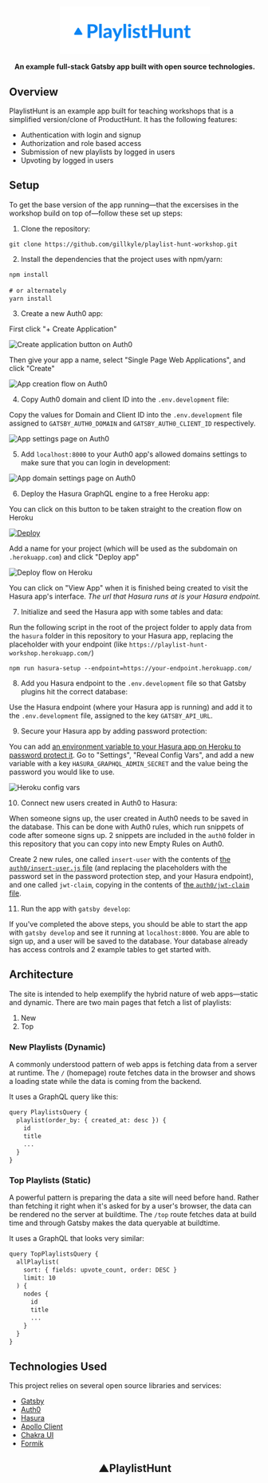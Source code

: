 <p align="center">
  <a href="https://www.gatsbyjs.org">
    <img alt="Playlist Hunt" src="https://raw.githubusercontent.com/gillkyle/images/master/playlist-hunt/logo-large.png" width="300" />
  </a>
</p>
<p align="center">
  <b>An example full-stack Gatsby app built with open source technologies.</b>
</p>

## Overview

PlaylistHunt is an example app built for teaching workshops that is a simplified version/clone of ProductHunt. It has the following features:

- Authentication with login and signup
- Authorization and role based access
- Submission of new playlists by logged in users
- Upvoting by logged in users

## Setup

To get the base version of the app running—that the excersises in the workshop build on top of—follow these set up steps:

1. Clone the repository:

```shell
git clone https://github.com/gillkyle/playlist-hunt-workshop.git
```

2. Install the dependencies that the project uses with npm/yarn:

```shell
npm install

# or alternately
yarn install
```

3. Create a new Auth0 app:

First click "+ Create Application"

![Create application button on Auth0](https://cleanshot-cloud-fra.s3.eu-central-1.amazonaws.com/media/750/EWSbpMXFuRqVE85P4dYqwpSG8IWKGObp6IFltHVx.jpeg?X-Amz-Content-Sha256=UNSIGNED-PAYLOAD&X-Amz-Algorithm=AWS4-HMAC-SHA256&X-Amz-Credential=AKIA5MF2VVMNBYBOTT5A%2F20200615%2Feu-central-1%2Fs3%2Faws4_request&X-Amz-Date=20200615T223504Z&X-Amz-SignedHeaders=host&X-Amz-Expires=300&X-Amz-Signature=547455fcb8c2d711d1f0ef0b2980ab0558b9390b2be8b16961d31c8394eb2fe9)

Then give your app a name, select "Single Page Web Applications", and click "Create"

![App creation flow on Auth0](https://cleanshot-cloud-fra.s3.eu-central-1.amazonaws.com/media/750/IlylfQtgbtA6zEvSS6GlJKPqyvASoEyd2g6QsZOj.jpeg?X-Amz-Content-Sha256=UNSIGNED-PAYLOAD&X-Amz-Algorithm=AWS4-HMAC-SHA256&X-Amz-Credential=AKIA5MF2VVMNBYBOTT5A%2F20200615%2Feu-central-1%2Fs3%2Faws4_request&X-Amz-Date=20200615T223546Z&X-Amz-SignedHeaders=host&X-Amz-Expires=300&X-Amz-Signature=6c55d3c2f32ae7ef53f55a74ee1e2822a4d84596da90caa6fb709d0b63f9e74d)

4. Copy Auth0 domain and client ID into the `.env.development` file:

Copy the values for Domain and Client ID into the `.env.development` file assigned to `GATSBY_AUTH0_DOMAIN` and `GATSBY_AUTH0_CLIENT_ID` respectively.

![App settings page on Auth0](https://cleanshot-cloud-fra.s3.eu-central-1.amazonaws.com/media/750/0OgqNLgr1ro1Qn86Ugw6rGsx804BfYLSb344JNhh.jpeg?X-Amz-Content-Sha256=UNSIGNED-PAYLOAD&X-Amz-Algorithm=AWS4-HMAC-SHA256&X-Amz-Credential=AKIA5MF2VVMNBYBOTT5A%2F20200615%2Feu-central-1%2Fs3%2Faws4_request&X-Amz-Date=20200615T223631Z&X-Amz-SignedHeaders=host&X-Amz-Expires=300&X-Amz-Signature=f1c67add5f921be2f18ed64eea423a59cce8c7fb24ddc44d6204f1617f8d2ddf)

5. Add `localhost:8000` to your Auth0 app's allowed domains settings to make sure that you can login in development:

![App domain settings page on Auth0](https://cleanshot-cloud-fra.s3.eu-central-1.amazonaws.com/media/750/G86YDc31wL1lKSHaFF9qsFctnNBP0atQ6Wze9nRL.jpeg?X-Amz-Content-Sha256=UNSIGNED-PAYLOAD&X-Amz-Algorithm=AWS4-HMAC-SHA256&X-Amz-Credential=AKIA5MF2VVMNBYBOTT5A%2F20200615%2Feu-central-1%2Fs3%2Faws4_request&X-Amz-Date=20200615T224946Z&X-Amz-SignedHeaders=host&X-Amz-Expires=300&X-Amz-Signature=fb5b7e18eca33083d0c20bddc3b5bb6fb16538542dc06f355f465c5198139b4e)

6. Deploy the Hasura GraphQL engine to a free Heroku app:

You can click on this button to be taken straight to the creation flow on Heroku

[![Deploy](https://www.herokucdn.com/deploy/button.svg)](https://heroku.com/deploy?template=https://github.com/hasura/graphql-engine-heroku)

Add a name for your project (which will be used as the subdomain on `.herokuapp.com`) and click "Deploy app"

![Deploy flow on Heroku](https://cleanshot-cloud-fra.s3.eu-central-1.amazonaws.com/media/750/3r7EhsFf6NX2YrKJTBoj3XhTrEVd8TxGwRD309tt.jpeg?X-Amz-Content-Sha256=UNSIGNED-PAYLOAD&X-Amz-Algorithm=AWS4-HMAC-SHA256&X-Amz-Credential=AKIA5MF2VVMNBYBOTT5A%2F20200615%2Feu-central-1%2Fs3%2Faws4_request&X-Amz-Date=20200615T224450Z&X-Amz-SignedHeaders=host&X-Amz-Expires=300&X-Amz-Signature=82a94d7dcf8d055365c0455b843ee0b35efc4f6601f5226745fafa4187926aec)

You can click on "View App" when it is finished being created to visit the Hasura app's interface. _The url that Hasura runs at is your Hasura endpoint._

7. Initialize and seed the Hasura app with some tables and data:

Run the following script in the root of the project folder to apply data from the `hasura` folder in this repository to your Hasura app, replacing the placeholder with your endpoint (like `https://playlist-hunt-workshop.herokuapp.com/`)

```shell
npm run hasura-setup --endpoint=https://your-endpoint.herokuapp.com/
```

8. Add you Hasura endpoint to the `.env.development` file so that Gatsby plugins hit the correct database:

Use the Hasura endpoint (where your Hasura app is running) and add it to the `.env.development` file, assigned to the key `GATSBY_API_URL`.

9. Secure your Hasura app by adding password protection:

You can add [an environment variable to your Hasura app on Heroku to password protect it](https://hasura.io/docs/1.0/graphql/manual/deployment/heroku/securing-graphql-endpoint.html#optional-use-the-admin-secret-with-the-cli). Go to "Settings", "Reveal Config Vars", and add a new variable with a key `HASURA_GRAPHQL_ADMIN_SECRET` and the value being the password you would like to use.

![Heroku config vars](https://cleanshot-cloud-fra.s3.eu-central-1.amazonaws.com/media/750/3r7EhsFf6NX2YrKJTBoj3XhTrEVd8TxGwRD309tt.jpeg?X-Amz-Content-Sha256=UNSIGNED-PAYLOAD&X-Amz-Algorithm=AWS4-HMAC-SHA256&X-Amz-Credential=AKIA5MF2VVMNBYBOTT5A%2F20200615%2Feu-central-1%2Fs3%2Faws4_request&X-Amz-Date=20200615T224450Z&X-Amz-SignedHeaders=host&X-Amz-Expires=300&X-Amz-Signature=82a94d7dcf8d055365c0455b843ee0b35efc4f6601f5226745fafa4187926aec)

10. Connect new users created in Auth0 to Hasura:

When someone signs up, the user created in Auth0 needs to be saved in the database. This can be done with Auth0 rules, which run snippets of code after someone signs up. 2 snippets are included in the `auth0` folder in this repository that you can copy into new Empty Rules on Auth0.

Create 2 new rules, one called `insert-user` with the contents of [the `auth0/insert-user.js` file](https://github.com/gillkyle/playlist-hunt-workshop/blob/master/auth0/insert-user.js) (and replacing the placeholders with the password set in the password protection step, and your Hasura endpoint), and one called `jwt-claim`, copying in the contents of [the `auth0/jwt-claim` file](https://github.com/gillkyle/playlist-hunt-workshop/blob/master/auth0/jwt-claim.js).

11. Run the app with `gatsby develop`:

If you've completed the above steps, you should be able to start the app with `gatsby develop` and see it running at `localhost:8000`. You are able to sign up, and a user will be saved to the database. Your database already has access controls and 2 example tables to get started with.

## Architecture

The site is intended to help exemplify the hybrid nature of web apps—static and dynamic. There are two main pages that fetch a list of playlists:

1. New
1. Top

### New Playlists (Dynamic)

A commonly understood pattern of web apps is fetching data from a server at runtime. The `/` (homepage) route fetches data in the browser and shows a loading state while the data is coming from the backend.

It uses a GraphQL query like this:

```
query PlaylistsQuery {
  playlist(order_by: { created_at: desc }) {
    id
    title
    ...
  }
}
```

### Top Playlists (Static)

A powerful pattern is preparing the data a site will need before hand. Rather than fetching it right when it's asked for by a user's browser, the data can be rendered no the server at buildtime. The `/top` route fetches data at build time and through Gatsby makes the data queryable at buildtime.

It uses a GraphQL that looks very similar:

```
query TopPlaylistsQuery {
  allPlaylist(
    sort: { fields: upvote_count, order: DESC }
    limit: 10
  ) {
    nodes {
      id
      title
      ...
    }
  }
}
```

## Technologies Used

This project relies on several open source libraries and services:

- [Gatsby](https://gatsbyjs.org/)
- [Auth0](https://auth0.com/)
- [Hasura](https://hasura.io/)
- [Apollo Client](https://www.apollographql.com/)
- [Chakra UI](https://chakra-ui.com/)
- [Formik](https://jaredpalmer.com/formik/)

<h2 align="center">
  ▲PlaylistHunt
</h2>
